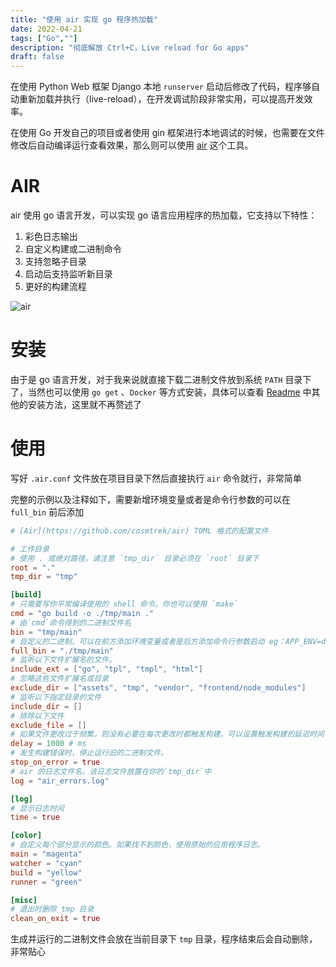 ```yaml
---
title: "使用 air 实现 go 程序热加载"
date: 2022-04-21
tags: ["Go",""]
description: "彻底解放 Ctrl+C，Live reload for Go apps"
draft: false
---
```


在使用 Python Web 框架 Django 本地 `runserver` 启动后修改了代码，程序够自动重新加载并执行（live-reload），在开发调试阶段非常实用，可以提高开发效率。

在使用 Go 开发自己的项目或者使用 gin 框架进行本地调试的时候，也需要在文件修改后自动编译运行查看效果，那么则可以使用 [air](https://github.com/cosmtrek/air) 这个工具。

# AIR

air 使用 go 语言开发，可以实现 go 语言应用程序的热加载，它支持以下特性：

1. 彩色日志输出
2. 自定义构建或二进制命令
3. 支持忽略子目录
4. 启动后支持监听新目录
5. 更好的构建流程

![air](https://img.aladdinding.cn/202204221512710.png)

# 安装

由于是 go 语言开发，对于我来说就直接下载二进制文件放到系统 `PATH` 目录下了，当然也可以使用 `go get` 、`Docker` 等方式安装，具体可以查看 [Readme](https://github.com/cosmtrek/air#readme) 中其他的安装方法，这里就不再赘述了

# 使用

写好 `.air.conf` 文件放在项目目录下然后直接执行 `air` 命令就行，非常简单

完整的示例以及注释如下，需要新增环境变量或者是命令行参数的可以在 `full_bin` 前后添加

```toml
# [Air](https://github.com/cosmtrek/air) TOML 格式的配置文件

# 工作目录
# 使用 . 或绝对路径，请注意 `tmp_dir` 目录必须在 `root` 目录下
root = "."
tmp_dir = "tmp"

[build]
# 只需要写你平常编译使用的 shell 命令。你也可以使用 `make`
cmd = "go build -o ./tmp/main ."
# 由`cmd`命令得到的二进制文件名
bin = "tmp/main"
# 自定义的二进制，可以在前方添加环境变量或者是后方添加命令行参数启动 eg：APP_ENV=dev
full_bin = "./tmp/main"
# 监听以下文件扩展名的文件。
include_ext = ["go", "tpl", "tmpl", "html"]
# 忽略这些文件扩展名或目录
exclude_dir = ["assets", "tmp", "vendor", "frontend/node_modules"]
# 监听以下指定目录的文件
include_dir = []
# 排除以下文件
exclude_file = []
# 如果文件更改过于频繁，则没有必要在每次更改时都触发构建。可以设置触发构建的延迟时间
delay = 1000 # ms
# 发生构建错误时，停止运行旧的二进制文件。
stop_on_error = true
# air 的日志文件名，该日志文件放置在你的`tmp_dir`中
log = "air_errors.log"

[log]
# 显示日志时间
time = true

[color]
# 自定义每个部分显示的颜色。如果找不到颜色，使用原始的应用程序日志。
main = "magenta"
watcher = "cyan"
build = "yellow"
runner = "green"

[misc]
# 退出时删除 tmp 目录
clean_on_exit = true
```

生成并运行的二进制文件会放在当前目录下 `tmp` 目录，程序结束后会自动删除，非常贴心
